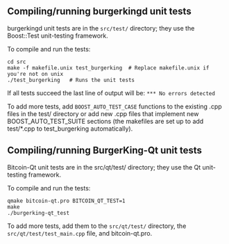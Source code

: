Compiling/running burgerkingd unit tests
------------------------------------

burgerkingd unit tests are in the `src/test/` directory; they
use the Boost::Test unit-testing framework.

To compile and run the tests:

	cd src
	make -f makefile.unix test_burgerking  # Replace makefile.unix if you're not on unix
	./test_burgerking   # Runs the unit tests

If all tests succeed the last line of output will be:
`*** No errors detected`

To add more tests, add `BOOST_AUTO_TEST_CASE` functions to the existing
.cpp files in the test/ directory or add new .cpp files that
implement new BOOST_AUTO_TEST_SUITE sections (the makefiles are
set up to add test/*.cpp to test_burgerking automatically).


Compiling/running BurgerKing-Qt unit tests
---------------------------------------

Bitcoin-Qt unit tests are in the src/qt/test/ directory; they
use the Qt unit-testing framework.

To compile and run the tests:

	qmake bitcoin-qt.pro BITCOIN_QT_TEST=1
	make
	./burgerking-qt_test

To add more tests, add them to the `src/qt/test/` directory,
the `src/qt/test/test_main.cpp` file, and bitcoin-qt.pro.

